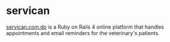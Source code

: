 # servican

[servican.com.do](http://www.servican.com.do) is a Ruby on Rails 4 online platform that handles appointments and email reminders for the veterinary's patients.


